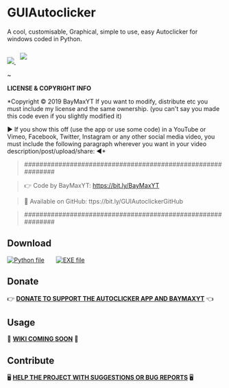 # GUIAutoclicker
A cool, customisable, Graphical, simple to use, easy Autoclicker for windows coded in Python.

<a href="https://github.com/ZeWhiteHatHacker/GUIAutoclicker/releases">
    <img src="https://img.shields.io/github/v/release/ZeWhiteHatHacker/GUIAutoclicker?color=green&label=Latest%20Release">
</a>

<a href="https://twitter.com/ArthurAB9">
    <img src="https://img.shields.io/twitter/url?url=https%3A%2F%2Fgithub.com%2FZeWhiteHatHacker%2FGUIAutoclicker" align="" hspace="10" vspace="10px">
</a>

~

**LICENSE & COPYRIGHT INFO**

*Copyright © 2019 BayMaxYT
If you want to modify, distribute etc you must include my license and the same ownership. (you can't say you made this code even if you slightly modified it)


▶ If you show this off (use the app or use some code) in a YouTube or Vimeo, Facebook, Twitter, Instagram or any other social media video, you must include the following paragraph wherever you want in your video description/post/upload/share: ◀*

> ############################################################

> 👉 Code by BayMaxYT: https://bit.ly/BayMaxYT

> 🔗 Available on GitHub: ttps://bit.ly/GUIAutoclickerGitHub

> ############################################################



## Download

[![Python file](http://icons.iconarchive.com/icons/cornmanthe3rd/plex/128/Other-python-icon.png)](https://link-to.net/53241/downloadpyfile)&nbsp;&nbsp;&nbsp;&nbsp;&nbsp;&nbsp;
[![EXE file](http://icons.iconarchive.com/icons/pelfusion/flat-file-type/128/exe-icon.png)](https://link-to.net/53241/GUIGitHubExeDownload)&nbsp;&nbsp;&nbsp;&nbsp;&nbsp;&nbsp;


## Donate

👉 **[DONATE TO SUPPORT THE AUTOCLICKER APP AND BAYMAXYT](https://en.tipeee.com/baymax-iii)** 👈 

## Usage

📝 **[WIKI COMING SOON](https://github.com/ZeWhiteHatHacker/GUIAutoclicker/wiki)** 📝

## Contribute

🖥️ **[HELP THE PROJECT WITH SUGGESTIONS OR BUG REPORTS](https://github.com/ZeWhiteHatHacker/GUIAutoclicker/issues)** 🖥️
